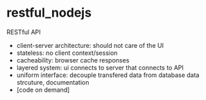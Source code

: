 # restful_nodejs
RESTful API

+ client-server architecture: should not care of the UI
+ stateless: no client context/session
+ cacheability: browser cache responses
+ layered system: ui connects to server that connects to API
+ uniform interface: decouple transfered data from database data strcuture, documentation
+ [code on demand]